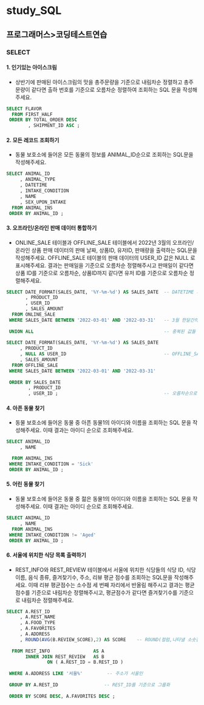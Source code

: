 # study_SQL
## 프로그래머스>코딩테스트연습
### SELECT
#### 1. 인기있는 아이스크림
- 상반기에 판매된 아이스크림의 맛을 총주문량을 기준으로 내림차순 정렬하고 총주문량이 같다면 출하 번호를 기준으로 오름차순 정렬하여 조회하는 SQL 문을 작성해주세요.

``` SQL
SELECT FLAVOR
  FROM FIRST_HALF
 ORDER BY TOTAL_ORDER DESC
        , SHIPMENT_ID ASC ;
```

#### 2. 모든 레코드 조회하기
- 동물 보호소에 들어온 모든 동물의 정보를 ANIMAL_ID순으로 조회하는 SQL문을 작성해주세요.

``` SQL
SELECT ANIMAL_ID
     , ANIMAL_TYPE
     , DATETIME
     , INTAKE_CONDITION
     , NAME
     , SEX_UPON_INTAKE
  FROM ANIMAL_INS
 ORDER BY ANIMAL_ID ;
```

#### 3. 오프라인/온라인 판매 데이터 통합하기
- ONLINE_SALE 테이블과 OFFLINE_SALE 테이블에서 2022년 3월의 오프라인/온라인 상품 판매 데이터의 판매 날짜, 상품ID, 유저ID, 판매량을 출력하는 SQL문을 작성해주세요. OFFLINE_SALE 테이블의 판매 데이터의 USER_ID 값은 NULL 로 표시해주세요. 결과는 판매일을 기준으로 오름차순 정렬해주시고 판매일이 같다면 상품 ID를 기준으로 오름차순, 상품ID까지 같다면 유저 ID를 기준으로 오름차순 정렬해주세요.

```SQL
SELECT DATE_FORMAT(SALES_DATE, '%Y-%m-%d') AS SALES_DATE  -- DATETIME 의 TYPE을 가진 칼럼의 형식을 수정, 지정해 주는 함수
	   , PRODUCT_ID
	   , USER_ID
	   , SALES_AMOUNT
  FROM ONLINE_SALE
 WHERE SALES_DATE BETWEEN '2022-03-01' AND '2022-03-31'   -- 3월 한달간의 범위 지정
 
 UNION ALL                                                -- 중복된 값들 모두 보여줌
 
SELECT DATE_FORMAT(SALES_DATE, '%Y-%m-%d') AS SALES_DATE
     , PRODUCT_ID
     , NULL AS USER_ID                                    -- OFFLINE_SALE 테이블 USER_ID NULL 로 표시
     , SALES_AMOUNT
  FROM OFFLINE_SALE
 WHERE SALES_DATE BETWEEN '2022-03-01' AND '2022-03-31'
 
 ORDER BY SALES_DATE
        , PRODUCT_ID 
        , USER_ID ;                                       -- 오름차순으로
```

#### 4. 아픈 동물 찾기
- 동물 보호소에 들어온 동물 중 아픈 동물1의 아이디와 이름을 조회하는 SQL 문을 작성해주세요. 이때 결과는 아이디 순으로 조회해주세요.

``` SQL
SELECT ANIMAL_ID
     , NAME

  FROM ANIMAL_INS
 WHERE INTAKE_CONDITION = 'Sick'
 ORDER BY ANIMAL_ID ;
```

#### 5. 어린 동물 찾기
- 동물 보호소에 들어온 동물 중 젊은 동물1의 아이디와 이름을 조회하는 SQL 문을 작성해주세요. 이때 결과는 아이디 순으로 조회해주세요.

``` SQL
SELECT ANIMAL_ID
     , NAME
  FROM ANIMAL_INS
 WHERE INTAKE_CONDITION != 'Aged'
 ORDER BY ANIMAL_ID ;
```

#### 6. 서울에 위치한 식당 목록 출력하기
- REST_INFO와 REST_REVIEW 테이블에서 서울에 위치한 식당들의 식당 ID, 식당 이름, 음식 종류, 즐겨찾기수, 주소, 리뷰 평균 점수를 조회하는 SQL문을 작성해주세요. 이때 리뷰 평균점수는 소수점 세 번째 자리에서 반올림 해주시고 결과는 평균점수를 기준으로 내림차순 정렬해주시고, 평균점수가 같다면 즐겨찾기수를 기준으로 내림차순 정렬해주세요.

```SQL
SELECT A.REST_ID
     , A.REST_NAME
     , A.FOOD_TYPE
     , A.FAVORITES
     , A.ADDRESS
     , ROUND(AVG(B.REVIEW_SCORE),2) AS SCORE	-- ROUND(컬럼,나타낼 소숫점 자리수) : 반올림
     
  FROM REST_INFO                AS A
       INNER JOIN REST_REVIEW   AS B
               ON ( A.REST_ID = B.REST_ID )
               
 WHERE A.ADDRESS LIKE '서울%'			-- 주소가 서울인
 
 GROUP BY A.REST_ID 				-- REST_ID를 기준으로 그룹화
               
 ORDER BY SCORE DESC, A.FAVORITES DESC ;
```
